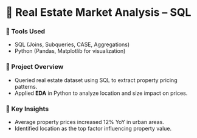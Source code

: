 # 🏡 Real Estate Market Analysis – SQL  

### 🔹 Tools Used  
- SQL (Joins, Subqueries, CASE, Aggregations)  
- Python (Pandas, Matplotlib for visualization)  

### 🔹 Project Overview  
- Queried real estate dataset using SQL to extract property pricing patterns.  
- Applied **EDA** in Python to analyze location and size impact on prices.  

### 🔹 Key Insights  
- Average property prices increased 12% YoY in urban areas.  
- Identified location as the top factor influencing property value.  
